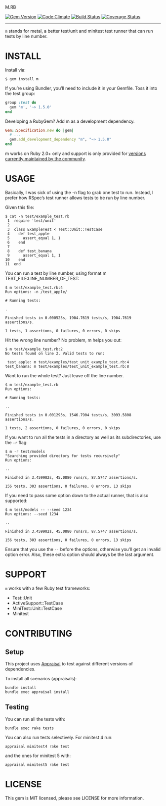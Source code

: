 M.RB

[![Gem Version](https://badge.fury.io/rb/m.svg)](https://rubygems.org/gems/m) [![Code Climate](https://codeclimate.com/github/qrush/m.svg)](https://codeclimate.com/github/qrush/m) [![Build Status](https://travis-ci.org/qrush/m.svg?branch=master)](https://travis-ci.org/qrush/m) [![Coverage Status](https://coveralls.io/repos/qrush/m/badge.svg?branch=master)](https://coveralls.io/r/qrush/m)


----

`m` stands for metal, a better test/unit and minitest test runner that can run tests by line number.

INSTALL
=======

Install via:


    $ gem install m


If you’re using Bundler, you’ll need to include it in your Gemfile. Toss it into the test group:

``` ruby
group :test do
  gem 'm', '~> 1.5.0'
end
```

Developing a RubyGem? Add m as a development dependency.


``` ruby
Gem::Specification.new do |gem|
  # ...
  gem.add_development_dependency "m", "~> 1.5.0"
end
```

m works on Ruby 2.0+ only and support is only provided for [versions currently maintained by the community](https://www.ruby-lang.org/en/downloads/branches/).


USAGE
=====

Basically, I was sick of using the -n flag to grab one test to run. Instead, I prefer how RSpec’s test runner allows tests to be run by line number.

Given this file:


    $ cat -n test/example_test.rb
     1  require 'test/unit'
     2
     3  class ExampleTest < Test::Unit::TestCase
     4    def test_apple
     5      assert_equal 1, 1
     6    end
     7
     8    def test_banana
     9      assert_equal 1, 1
    10    end
    11  end


You can run a test by line number, using format m TEST_FILE:LINE_NUMBER_OF_TEST:


    $ m test/example_test.rb:4
    Run options: -n /test_apple/

    # Running tests:

    .

    Finished tests in 0.000525s, 1904.7619 tests/s, 1904.7619 assertions/s.

    1 tests, 1 assertions, 0 failures, 0 errors, 0 skips


Hit the wrong line number? No problem, m helps you out:


    $ m test/example_test.rb:2
    No tests found on line 2. Valid tests to run:

     test_apple: m test/examples/test_unit_example_test.rb:4
    test_banana: m test/examples/test_unit_example_test.rb:8


Want to run the whole test? Just leave off the line number.


    $ m test/example_test.rb
    Run options:

    # Running tests:

    ..

    Finished tests in 0.001293s, 1546.7904 tests/s, 3093.5808 assertions/s.

    1 tests, 2 assertions, 0 failures, 0 errors, 0 skips

If you want to run all the tests in a directory as well as its subdirectories, use the `-r` flag:

    $ m -r test/models
    "Searching provided directory for tests recursively"
    Run options:

    ..

    Finished in 3.459902s, 45.0880 runs/s, 87.5747 assertions/s.

    156 tests, 303 assertions, 0 failures, 0 errors, 13 skips

If you need to pass some option down to the actual runner, that is also supported:

    $ m test/models -- --seed 1234
    Run options: --seed 1234

    ..

    Finished in 3.459902s, 45.0880 runs/s, 87.5747 assertions/s.

    156 tests, 303 assertions, 0 failures, 0 errors, 13 skips

Ensure that you use the `--` before the options, otherwise you'll get an invalid option error. Also, these extra option should always be the last argument.


SUPPORT
=======

`m` works with a few Ruby test frameworks:

  - Test::Unit
  - ActiveSupport::TestCase
  - MiniTest::Unit::TestCase
  - Minitest


CONTRIBUTING
============

## Setup

This project uses [Appraisal](https://github.com/thoughtbot/appraisal) to test against different versions of dependencies.

To install all scenarios (appraisals):

    bundle install
    bundle exec appraisal install

## Testing

You can run all the tests with:

    bundle exec rake tests

You can also run tests selectively. For minitest 4 run:

    appraisal minitest4 rake test

and the ones for minitest 5 with:

    appraisal minitest5 rake test


LICENSE
=======

This gem is MIT licensed, please see LICENSE for more information.
